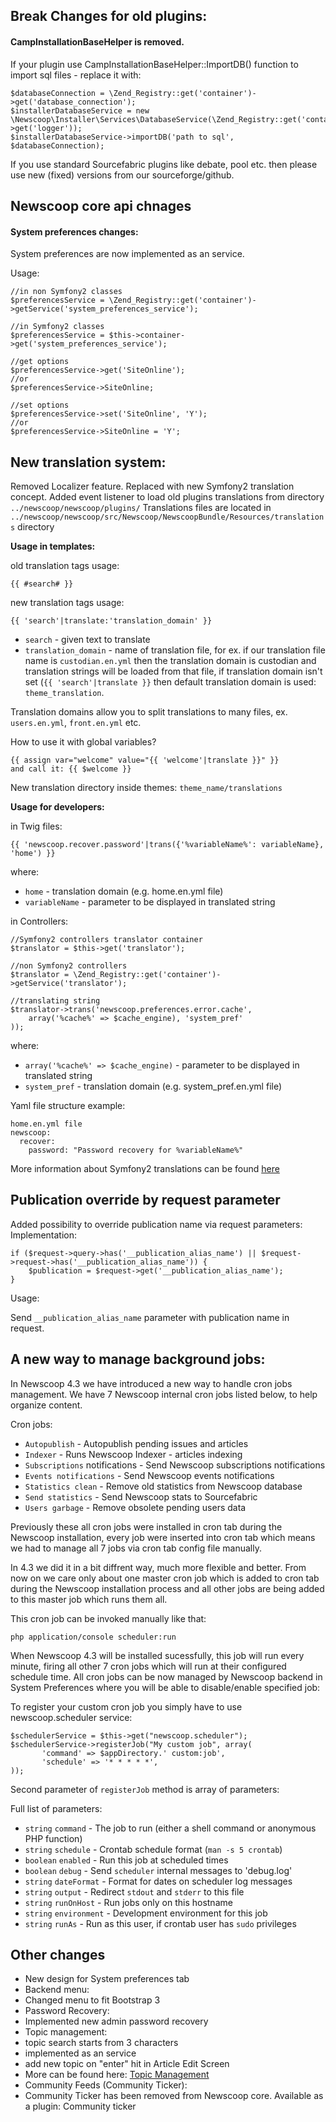 ## Break Changes for old plugins:

#### CampInstallationBaseHelper is removed.
If your plugin use CampInstallationBaseHelper::ImportDB() function to import sql files - replace it with:
```
$databaseConnection = \Zend_Registry::get('container')->get('database_connection');
$installerDatabaseService = new \Newscoop\Installer\Services\DatabaseService(\Zend_Registry::get('container')->get('logger'));
$installerDatabaseService->importDB('path to sql', $databaseConnection);
```
If you use standard Sourcefabric plugins like debate, pool etc. then please use new (fixed) versions from our sourceforge/github.


## Newscoop core api chnages

#### System preferences changes:
System preferences are now implemented as an service.

Usage:
```
//in non Symfony2 classes
$preferencesService = \Zend_Registry::get('container')->getService('system_preferences_service');

//in Symfony2 classes
$preferencesService = $this->container->get('system_preferences_service');

//get options
$preferencesService->get('SiteOnline');
//or
$preferencesService->SiteOnline;

//set options
$preferencesService->set('SiteOnline', 'Y');
//or
$preferencesService->SiteOnline = 'Y';
```


## New translation system:
Removed Localizer feature. Replaced with new Symfony2 translation concept.
Added event listener to load old plugins translations from directory ```../newscoop/newscoop/plugins/```
Translations files are located in ```../newscoop/newscoop/src/Newscoop/NewscoopBundle/Resources/translations``` directory


**Usage in templates:**

old translation tags usage:
```
{{ #search# }}
```

new translation tags usage:
```
{{ 'search'|translate:'translation_domain' }}
```
* ```search``` - given text to translate
* ```translation_domain``` - name of translation file, for ex. if our translation file name is ```custodian.en.yml``` then the translation domain is custodian and translation strings will be loaded from that file, if translation domain isn't set (```{{ 'search'|translate }}``` then default translation domain is used: ```theme_translation```.

Translation domains allow you to split translations to many files, ex. ```users.en.yml```, ```front.en.yml``` etc.

How to use it with global variables?
```
{{ assign var="welcome" value="{{ 'welcome'|translate }}" }}
and call it: {{ $welcome }}
```

New translation directory inside themes: ```theme_name/translations```

**Usage for developers:**

in Twig files:
```
{{ 'newscoop.recover.password'|trans({'%variableName%': variableName}, 'home') }}
```
where:
* ```home``` - translation domain (e.g. home.en.yml file)
* ```variableName``` - parameter to be displayed in translated string

in Controllers:
```
//Symfony2 controllers translator container
$translator = $this->get('translator');
 
//non Symfony2 controllers
$translator = \Zend_Registry::get('container')->getService('translator');
 
//translating string
$translator->trans('newscoop.preferences.error.cache',
    array('%cache%' => $cache_engine), 'system_pref'
));
```
where:
* ```array('%cache%' => $cache_engine)```  - parameter to be displayed in translated string
* ```system_pref``` - translation domain (e.g. system_pref.en.yml file)

Yaml file structure example:
```
home.en.yml file
newscoop:
  recover:
    password: "Password recovery for %variableName%"
```

More information about Symfony2 translations can be found [here][2]

## Publication override by request parameter
Added possibility to override publication name via request parameters:
Implementation:
```
if ($request->query->has('__publication_alias_name') || $request->request->has('__publication_alias_name')) {
    $publication = $request->get('__publication_alias_name');
}
```
Usage:

Send ```__publication_alias_name``` parameter with publication name in request.

## A new way to manage background jobs:

In Newscoop 4.3 we have introduced a new way to handle cron jobs management. We have 7 Newscoop internal cron jobs listed below, to help organize content.

Cron jobs:

* ```Autopublish``` - Autopublish pending issues and articles
* ```Indexer``` - Runs Newscoop Indexer - articles indexing
* ```Subscriptions``` notifications - Send Newscoop subscriptions notifications
* ```Events notifications``` - Send Newscoop events notifications
* ```Statistics clean``` - Remove old statistics from Newscoop database
* ```Send statistics``` - Send Newscoop stats to Sourcefabric
* ```Users garbage``` - Remove obsolete pending users data

Previously these all cron jobs were installed in cron tab during the Newscoop installation, every job were inserted into cron tab which means we had to manage all 7 jobs via cron tab config file manually.

In 4.3 we did it in a bit diffrent way, much more flexible and better. From now on we care only about one master cron job which is added to cron tab during the Newscoop installation process and all other jobs are being added to this master job which runs them all.

This cron job can be invoked manually like that:
```
php application/console scheduler:run
```
When Newscoop 4.3 will be installed sucessfully, this job will run every minute, firing all other 7 cron jobs which will run at their configured schedule time.
All cron jobs can be now managed by Newscoop backend in System Preferences where you will be able to disable/enable specified job:

To register your custom cron job you simply have to use newscoop.scheduler service:
```
$schedulerService = $this->get("newscoop.scheduler");
$schedulerService->registerJob("My custom job", array(
       'command' => $appDirectory.' custom:job',
       'schedule' => '* * * * *',
));
```

Second parameter of ```registerJob``` method is array of parameters:

Full list of parameters:
* ```string``` ```command```  - The job to run (either a shell command or anonymous PHP function)
* ```string``` ```schedule``` - Crontab schedule format (`man -s 5 crontab`)
* ```boolean``` ```enabled``` - Run this job at scheduled times
* ```boolean``` ```debug``` - Send `scheduler` internal messages to 'debug.log'
* ```string``` ```dateFormat``` - Format for dates on scheduler log messages
* ```string``` ```output``` - Redirect `stdout` and `stderr` to this file
* ```string``` ```runOnHost``` - Run jobs only on this hostname
* ```string``` ```environment``` - Development environment for this job
* ```string``` ```runAs``` - Run as this user, if crontab user has `sudo` privileges


## Other changes

* New design for System preferences tab
* Backend menu:
 * Changed menu to fit Bootstrap 3
* Password Recovery:
 *  Implemented new admin password recovery
* Topic management:
 * topic search starts from 3 characters
 * implemented as an service
 * add new topic on "enter" hit in Article Edit Screen
 * More can be found here: [Topic Management][1]
* Community Feeds (Community Ticker):
 * Community Ticker has been removed from Newscoop core. Available as a plugin: Community ticker

[1]: https://wiki.sourcefabric.org/display/WOBS/Topic+Management
[2]: http://symfony.com/doc/current/book/translation.html
